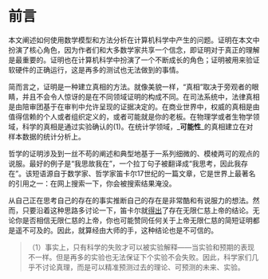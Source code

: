 # 前言

本文阐述如何使用数学模型和方法分析在计算机科学中产生的问题。证明在本文中扮演了核心角色，因为作者们和大多数学家共享一个信念，即证明对于真正的理解是最重要的。证明也在计算机科学中扮演了一个不断成长的角色；证明被用来验证软硬件的正确运行，这是再多的测试也无法做到的事情。

简而言之，证明是一种建立真相的方法。就像美貌一样，“真相”取决于旁观者的眼睛，并且不会令人惊讶的是在不同领域证明的构成不同。在司法系统中，法律真相是由陪审团基于在审判中允许呈现的证据决定的。在商业世界中，权威的真相是由值得信赖的个人或者组织定义的，或者可能就是你的老板。在物理学或者生物学领域，科学的真相是通过实验确认的\(1\)。在统计学领域，_**可能性**_的真相建立在对样本数据的统计分析上。

哲学的证明涉及到一丝不苟的阐述和典型地基于一系列细微的、模棱两可的观点的说服。最好的例子是“我思故我在”，一个拉丁句子被翻译成“我思考，因此我存在”。该短语源自于数学家、哲学家笛卡尔17世纪的一篇文章，它是世界上最著名的引用之一：在网上搜索一下，你会被搜索结果淹没。

从自己正在思考自己的存在的事实推断自己的存在是非常酷和有说服力的想法。然而，只要沿着这种思路多讨论一下，笛卡尔就[得出](http://www.btinternet.com/~glynhughes/squashed/descartes.htm)了存在无限仁慈上帝的结论。无论你是否相信无限仁慈的上帝，你也可能赞同任何关于上帝无限仁慈的简短证明都是遥不可及的。因此，就算经由大师的手，这种结论也是不可信的。

> （1）事实上，只有科学的失败才可以被实验解释——当实验和预期的表现不一样。但是再多的实验也无法保证下个实验不会失败。因此，科学家们几乎不讨论真理，而是可以精准预测过去的理论、可预测的未来、实验。

